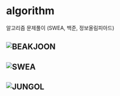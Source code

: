 # algorithm
알고리즘 문제풀이 (SWEA, 백준, 정보올림피아드)

## ![BEAKJOON](https://www.acmicpc.net/)

## ![SWEA](https://swexpertacademy.com/main/main.do)

## ![JUNGOL](http://jungol.co.kr/)
